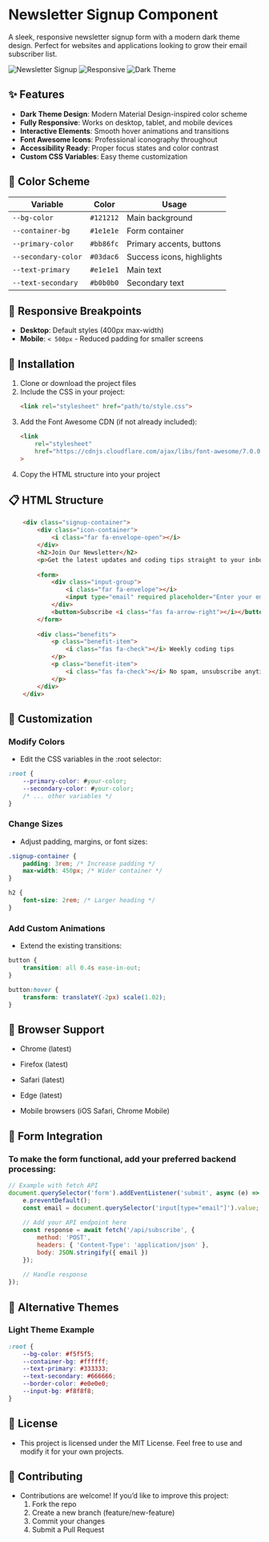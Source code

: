 # Newsletter Signup Component

A sleek, responsive newsletter signup form with a modern dark theme design. Perfect for websites and applications looking to grow their email subscriber list.

![Newsletter Signup](https://img.shields.io/badge/component-newsletter%20signup-brightgreen)
![Responsive](https://img.shields.io/badge/responsive-yes-success)
![Dark Theme](https://img.shields.io/badge/theme-dark-important)

## ✨ Features

- **Dark Theme Design**: Modern Material Design-inspired color scheme
- **Fully Responsive**: Works on desktop, tablet, and mobile devices
- **Interactive Elements**: Smooth hover animations and transitions
- **Font Awesome Icons**: Professional iconography throughout
- **Accessibility Ready**: Proper focus states and color contrast
- **Custom CSS Variables**: Easy theme customization

## 🎨 Color Scheme

| Variable | Color | Usage |
|----------|-------|-------|
| `--bg-color` | `#121212` | Main background |
| `--container-bg` | `#1e1e1e` | Form container |
| `--primary-color` | `#bb86fc` | Primary accents, buttons |
| `--secondary-color` | `#03dac6` | Success icons, highlights |
| `--text-primary` | `#e1e1e1` | Main text |
| `--text-secondary` | `#b0b0b0` | Secondary text |

## 📱 Responsive Breakpoints

- **Desktop**: Default styles (400px max-width)
- **Mobile**: `< 500px` - Reduced padding for smaller screens

## 🚀 Installation

1. Clone or download the project files
2. Include the CSS in your project:
   ```html
   <link rel="stylesheet" href="path/to/style.css">
   ```
3. Add the Font Awesome CDN (if not already included): 
    ```html
    <link 
        rel="stylesheet" 
        href="https://cdnjs.cloudflare.com/ajax/libs/font-awesome/7.0.0/css/all.min.css"
    >
    ```
4. Copy the HTML structure into your project

## 📋 HTML Structure
```html
    <div class="signup-container">
        <div class="icon-container">
            <i class="far fa-envelope-open"></i>
        </div>
        <h2>Join Our Newsletter</h2>
        <p>Get the latest updates and coding tips straight to your inbox.</p>
    
        <form>
            <div class="input-group">
                <i class="far fa-envelope"></i>
                <input type="email" required placeholder="Enter your email">
            </div>
            <button>Subscribe <i class="fas fa-arrow-right"></i></button>
        </form>
    
        <div class="benefits">
            <p class="benefit-item">
                <i class="fas fa-check"></i> Weekly coding tips
            </p>
            <p class="benefit-item">
                <i class="fas fa-check"></i> No spam, unsubscribe anytime
            </p>
        </div>
    </div>
```
## 🎯 Customization
### Modify Colors
- Edit the CSS variables in the :root selector:

```css
:root {
    --primary-color: #your-color;
    --secondary-color: #your-color;
    /* ... other variables */
}
```
### Change Sizes
- Adjust padding, margins, or font sizes:
```css
.signup-container {
    padding: 3rem; /* Increase padding */
    max-width: 450px; /* Wider container */
}

h2 {
    font-size: 2rem; /* Larger heading */
}
```
### Add Custom Animations
- Extend the existing transitions:

```css
button {
    transition: all 0.4s ease-in-out;
}

button:hover {
    transform: translateY(-2px) scale(1.02);
}
```
## 🔧 Browser Support
- Chrome (latest)
- Firefox (latest)
- Safari (latest)
- Edge (latest)

- Mobile browsers (iOS Safari, Chrome Mobile)

## 📝 Form Integration
### To make the form functional, add your preferred backend processing:

```javascript
// Example with fetch API
document.querySelector('form').addEventListener('submit', async (e) => {
    e.preventDefault();
    const email = document.querySelector('input[type="email"]').value;
    
    // Add your API endpoint here
    const response = await fetch('/api/subscribe', {
        method: 'POST',
        headers: { 'Content-Type': 'application/json' },
        body: JSON.stringify({ email })
    });
    
    // Handle response
});
```
## 🎨 Alternative Themes
### Light Theme Example
```css
:root {
    --bg-color: #f5f5f5;
    --container-bg: #ffffff;
    --text-primary: #333333;
    --text-secondary: #666666;
    --border-color: #e0e0e0;
    --input-bg: #f8f8f8;
}
```
## 📜 License

- This project is licensed under the MIT License.
Feel free to use and modify it for your own projects.

## 🙌 Contributing

- Contributions are welcome! If you’d like to improve this project:
    1. Fork the repo
    2. Create a new branch (feature/new-feature)
    3. Commit your changes
    4. Submit a Pull Request